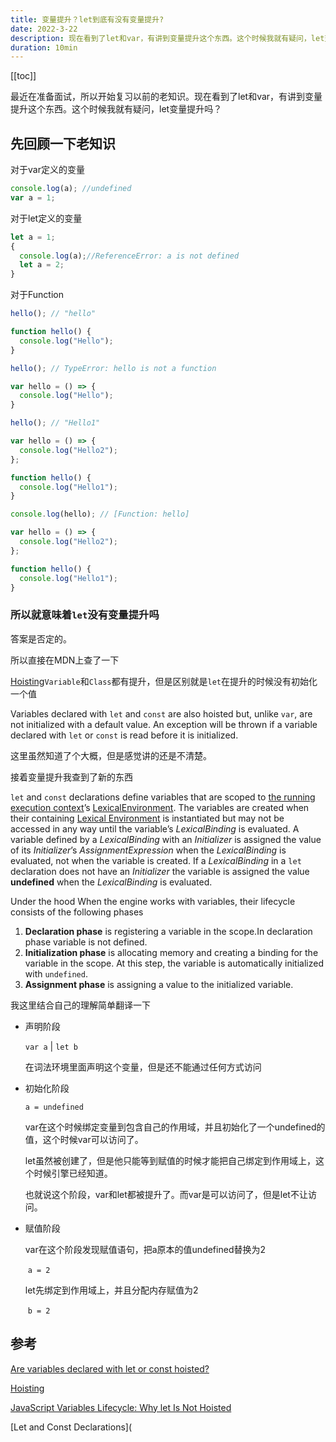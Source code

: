 ```yaml
---
title: 变量提升？let到底有没有变量提升?
date: 2022-3-22
description: 现在看到了let和var，有讲到变量提升这个东西。这个时候我就有疑问，let变量提升吗？
duration: 10min
---
```

[[toc]]

最近在准备面试，所以开始复习以前的老知识。现在看到了let和var，有讲到变量提升这个东西。这个时候我就有疑问，let变量提升吗？

## 先回顾一下老知识

对于var定义的变量

```javascript
console.log(a); //undefined
var a = 1;
```

对于let定义的变量

```javascript
let a = 1;
{
  console.log(a);//ReferenceError: a is not defined
  let a = 2;
}
```

对于Function

```javascript
hello(); // "hello"

function hello() {
  console.log("Hello");
}
```

```javascript
hello(); // TypeError: hello is not a function

var hello = () => {
  console.log("Hello");
}

```

```javascript
hello(); // "Hello1"

var hello = () => {
  console.log("Hello2");
};

function hello() {
  console.log("Hello1");
}

```

```javascript
console.log(hello); // [Function: hello]

var hello = () => {
  console.log("Hello2");
};

function hello() {
  console.log("Hello1");
}
```



### 所以就意味着`let`没有变量提升吗

答案是否定的。

所以直接在MDN上查了一下

[Hoisting](https://developer.mozilla.org/en-US/docs/Glossary/Hoisting)`Variable`和`Class`都有提升，但是区别就是`let`在提升的时候没有初始化一个值

Variables declared with `let` and `const` are also hoisted but, unlike `var`, are not initialized with a default value. An exception will be thrown if a variable declared with `let` or `const` is read before it is initialized.

这里虽然知道了个大概，但是感觉讲的还是不清楚。

接着变量提升我查到了新的东西

`let` and `const` declarations define variables that are scoped to [the running execution context](https://262.ecma-international.org/6.0/#sec-execution-contexts)’s [LexicalEnvironment](https://262.ecma-international.org/6.0/#sec-execution-contexts). The variables are created when their containing [Lexical Environment](https://262.ecma-international.org/6.0/#sec-lexical-environments) is instantiated but may not be accessed in any way until the variable’s *LexicalBinding* is evaluated. A variable defined by a *LexicalBinding* with an *Initializer* is assigned the value of its *Initializer*’s *AssignmentExpression* when the *LexicalBinding* is evaluated, not when the variable is created. If a *LexicalBinding* in a `let` declaration does not have an *Initializer* the variable is assigned the value **undefined** when the *LexicalBinding* is evaluated.

Under the hood When the engine works with variables, their lifecycle consists of the following phases

1.  **Declaration phase** is registering a variable in the scope.In declaration phase variable is not defined.
1.  **Initialization phase** is allocating memory and creating a binding for the variable in the scope. At this step, the variable is automatically initialized with `undefined`.
1.  **Assignment phase** is assigning a value to the initialized variable.

我这里结合自己的理解简单翻译一下

- 声明阶段

  `var a`  | `let b`

  在词法环境里面声明这个变量，但是还不能通过任何方式访问

- 初始化阶段

  `a = undefined`

  var在这个时候绑定变量到包含自己的作用域，并且初始化了一个undefined的值，这个时候var可以访问了。

  let虽然被创建了，但是他只能等到赋值的时候才能把自己绑定到作用域上，这个时候引擎已经知道。

  也就说这个阶段，var和let都被提升了。而var是可以访问了，但是let不让访问。

- 赋值阶段

  var在这个阶段发现赋值语句，把a原本的值undefined替换为2

  ​	`a = 2`

  let先绑定到作用域上，并且分配内存赋值为2

  ​	`b = 2`



## 参考

[Are variables declared with let or const hoisted?](https://stackoverflow.com/questions/31219420/are-variables-declared-with-let-or-const-hoisted)

[Hoisting](https://developer.mozilla.org/en-US/docs/Glossary/Hoisting)

[JavaScript Variables Lifecycle: Why let Is Not Hoisted](https://dmitripavlutin.com/variables-lifecycle-and-why-let-is-not-hoisted/#:~:text=When%20the%20engine%20works%20with,the%20variable%20in%20the%20scope.&text=Assignment%20phase%20is%20assigning%20a%20value%20to%20the%20initialized%20variable.)

[Let and Const Declarations](